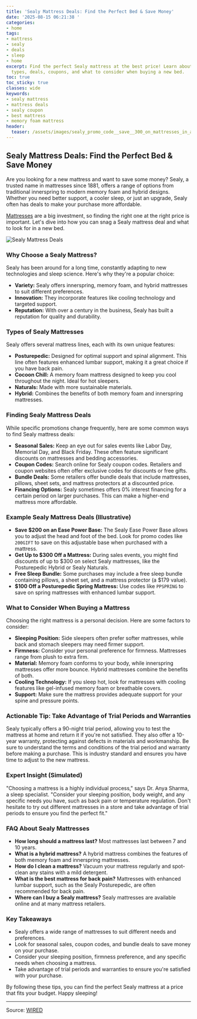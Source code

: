 ```yaml
---
title: 'Sealy Mattress Deals: Find the Perfect Bed & Save Money'
date: '2025-08-15 06:21:38 '
categories:
- home
tags:
- mattress
- sealy
- deals
- sleep
- home
excerpt: Find the perfect Sealy mattress at the best price! Learn about Sealy mattress
  types, deals, coupons, and what to consider when buying a new bed.
toc: true
toc_sticky: true
classes: wide
keywords:
- sealy mattress
- mattress deals
- sealy coupon
- best mattress
- memory foam mattress
header:
  teaser: /assets/images/sealy_promo_code__save__300_on_mattresses_in_augus_20250815062137.png
---
```


## Sealy Mattress Deals: Find the Perfect Bed & Save Money

Are you looking for a new mattress and want to save some money? Sealy, a trusted name in mattresses since 1881, offers a range of options from traditional innerspring to modern memory foam and hybrid designs. Whether you need better support, a cooler sleep, or just an upgrade, Sealy often has deals to make your purchase more affordable.

[Mattresses](https://www.sealy.com/) are a big investment, so finding the right one at the right price is important. Let's dive into how you can snag a Sealy mattress deal and what to look for in a new bed.

![Sealy Mattress Deals](https://media.wired.com/photos/67b63b98fb14553f0ebd9ffd/master/pass/WIRED-Coupons-R2_15.png)

### Why Choose a Sealy Mattress?

Sealy has been around for a long time, constantly adapting to new technologies and sleep science. Here's why they're a popular choice:

*   **Variety:** Sealy offers innerspring, memory foam, and hybrid mattresses to suit different preferences.
*   **Innovation:** They incorporate features like cooling technology and targeted support.
*   **Reputation:** With over a century in the business, Sealy has built a reputation for quality and durability.

### Types of Sealy Mattresses

Sealy offers several mattress lines, each with its own unique features:

*   **Posturepedic:** Designed for optimal support and spinal alignment. This line often features enhanced lumbar support, making it a great choice if you have back pain.
*   **Cocoon Chill:** A memory foam mattress designed to keep you cool throughout the night. Ideal for hot sleepers.
*   **Naturals:** Made with more sustainable materials.
*   **Hybrid:** Combines the benefits of both memory foam and innerspring mattresses.

### Finding Sealy Mattress Deals

While specific promotions change frequently, here are some common ways to find Sealy mattress deals:

*   **Seasonal Sales:** Keep an eye out for sales events like Labor Day, Memorial Day, and Black Friday. These often feature significant discounts on mattresses and bedding accessories.
*   **Coupon Codes:** Search online for Sealy coupon codes. Retailers and coupon websites often offer exclusive codes for discounts or free gifts.
*   **Bundle Deals:** Some retailers offer bundle deals that include mattresses, pillows, sheet sets, and mattress protectors at a discounted price.
*   **Financing Options:** Sealy sometimes offers 0% interest financing for a certain period on larger purchases. This can make a higher-end mattress more affordable.

### Example Sealy Mattress Deals (Illustrative)

*   **Save $200 on an Ease Power Base:** The Sealy Ease Power Base allows you to adjust the head and foot of the bed. Look for promo codes like `200GIFT` to save on this adjustable base when purchased with a mattress.
*   **Get Up to $300 Off a Mattress:** During sales events, you might find discounts of up to $300 on select Sealy mattresses, like the Posturepedic Hybrid or Sealy Naturals.
*   **Free Sleep Bundle:** Some purchases may include a free sleep bundle containing pillows, a sheet set, and a mattress protector (a $179 value).
*   **$100 Off a Posturepedic Spring Mattress:** Use codes like `PPSPRING` to save on spring mattresses with enhanced lumbar support.

### What to Consider When Buying a Mattress

Choosing the right mattress is a personal decision. Here are some factors to consider:

*   **Sleeping Position:** Side sleepers often prefer softer mattresses, while back and stomach sleepers may need firmer support.
*   **Firmness:** Consider your personal preference for firmness. Mattresses range from plush to extra firm.
*   **Material:** Memory foam conforms to your body, while innerspring mattresses offer more bounce. Hybrid mattresses combine the benefits of both.
*   **Cooling Technology:** If you sleep hot, look for mattresses with cooling features like gel-infused memory foam or breathable covers.
*   **Support:** Make sure the mattress provides adequate support for your spine and pressure points.

### Actionable Tip: Take Advantage of Trial Periods and Warranties

Sealy typically offers a 90-night trial period, allowing you to test the mattress at home and return it if you're not satisfied. They also offer a 10-year warranty, protecting against defects in materials and workmanship. Be sure to understand the terms and conditions of the trial period and warranty before making a purchase. This is industry standard and ensures you have time to adjust to the new mattress.

### Expert Insight (Simulated)

"Choosing a mattress is a highly individual process," says Dr. Anya Sharma, a sleep specialist. "Consider your sleeping position, body weight, and any specific needs you have, such as back pain or temperature regulation. Don't hesitate to try out different mattresses in a store and take advantage of trial periods to ensure you find the perfect fit."

### FAQ About Sealy Mattresses

*   **How long should a mattress last?** Most mattresses last between 7 and 10 years.
*   **What is a hybrid mattress?** A hybrid mattress combines the features of both memory foam and innerspring mattresses.
*   **How do I clean a mattress?** Vacuum your mattress regularly and spot-clean any stains with a mild detergent.
*   **What is the best mattress for back pain?** Mattresses with enhanced lumbar support, such as the Sealy Posturepedic, are often recommended for back pain.
*   **Where can I buy a Sealy mattress?** Sealy mattresses are available online and at many mattress retailers.

### Key Takeaways

*   Sealy offers a wide range of mattresses to suit different needs and preferences.
*   Look for seasonal sales, coupon codes, and bundle deals to save money on your purchase.
*   Consider your sleeping position, firmness preference, and any specific needs when choosing a mattress.
*   Take advantage of trial periods and warranties to ensure you're satisfied with your purchase.

By following these tips, you can find the perfect Sealy mattress at a price that fits your budget. Happy sleeping!

---

Source: [WIRED](https://www.wired.com/story/sealy-promo-code/)